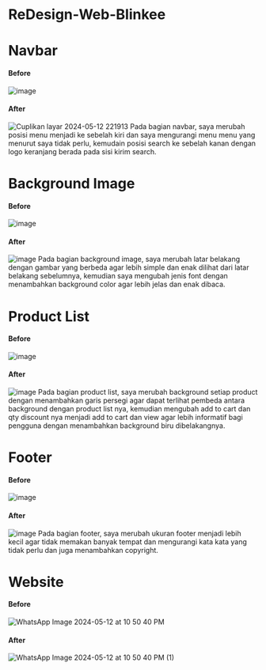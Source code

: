 # ReDesign-Web-Blinkee

# Navbar
#### Before
![image](https://github.com/Arsikamarwah/ReDesign-Web-Blinkee/assets/147859897/c567a4d2-bff5-42d1-8e44-0c422163585c)
#### After
![Cuplikan layar 2024-05-12 221913](https://github.com/Arsikamarwah/ReDesign-Web-Blinkee/assets/147859897/25f0fbda-6be7-4fc9-9d04-83f4b9c15667)
Pada bagian navbar, saya merubah posisi menu menjadi ke sebelah kiri dan saya mengurangi menu menu yang menurut saya tidak perlu, kemudain posisi search ke sebelah kanan dengan logo keranjang berada pada sisi kirim search.

# Background Image
#### Before
![image](https://github.com/Arsikamarwah/ReDesign-Web-Blinkee/assets/147859897/1620e7c2-b6fa-4d37-864f-b2a62851b676)
#### After
![image](https://github.com/Arsikamarwah/ReDesign-Web-Blinkee/assets/147859897/ac081625-5cca-428a-aae6-4b92fd4bc235)
Pada bagian background image, saya merubah latar belakang dengan gambar yang berbeda agar lebih simple dan enak dilihat dari latar belakang sebelumnya, kemudian saya mengubah jenis font dengan menambahkan background color agar lebih jelas dan enak dibaca.

# Product List
#### Before
![image](https://github.com/Arsikamarwah/ReDesign-Web-Blinkee/assets/147859897/38f51576-43fc-41d6-bb41-eb868934bda0)
#### After
![image](https://github.com/Arsikamarwah/ReDesign-Web-Blinkee/assets/147859897/15a46e52-9e3f-4e02-afc4-d903212249e5)
Pada bagian product list, saya merubah background setiap product dengan menambahkan garis persegi agar dapat terlihat pembeda antara background dengan product list nya, kemudian mengubah add to cart dan qty discount nya menjadi add to cart dan view agar lebih informatif bagi pengguna dengan menambahkan background biru dibelakangnya. 

# Footer
#### Before
![image](https://github.com/Arsikamarwah/ReDesign-Web-Blinkee/assets/147859897/e78a22fa-2a54-4570-b1ce-89878409115c)
#### After
![image](https://github.com/Arsikamarwah/ReDesign-Web-Blinkee/assets/147859897/7d222033-be17-4fbc-99f9-e33e3b2c12be)
Pada bagian footer, saya merubah ukuran footer menjadi lebih kecil agar tidak memakan banyak tempat dan mengurangi kata kata yang tidak perlu dan juga menambahkan copyright. 

# Website
#### Before
![WhatsApp Image 2024-05-12 at 10 50 40 PM](https://github.com/Arsikamarwah/ReDesign-Web-Blinkee/assets/147859897/792ce34c-cdae-427c-b029-e83557fe0d4d)
#### After 
![WhatsApp Image 2024-05-12 at 10 50 40 PM (1)](https://github.com/Arsikamarwah/ReDesign-Web-Blinkee/assets/147859897/dc413101-6b90-4194-9495-9087d349de1b)


